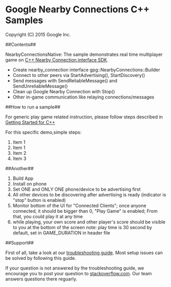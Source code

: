 Google Nearby Connections C++ Samples
============================================================================
Copyright (C) 2015 Google Inc.

##Contents##

NearbyConnectionsNative: The sample demonstrates real time
multiplayer game on [C++ Nearby Connection interface SDK](https://developers.google.com/games/services/cpp/nearby).
* Create nearby_connection interface gpg::NearbyConnections::Builder
* Connect to other peers via StartAdvertising(), StartDiscovery()
* Send messages with SendReliableMessage() and SendUnreliableMessage()
* Clean up Google Nearby Connection with Stop()
* Other in-game communication like relaying connections/messages

##How to run a sample##

For generic play game related instruction, please follow steps described in [Getting Started for C++](https://developers.google.com/games/services/cpp/GettingStartedNativeClient)

For this specific demo,simple steps:
1. Item 1
1. Item 1
2. Item 2
3. Item 3

##Another##
1. Build App
2. Install on phone
3. Set ONE and ONLY ONE phone/device to be advertising first
4. All other devices to be discovering after advertising is ready (indicator is "stop" button is enabled)
5. Monitor bottom of the UI for "Connected Clients"; once anyone connected, it should be bigger than 0, "Play Game" is enabled; From that, you could play it at any time
6. while playing, your own score and other player's score should be visible to you at the bottom of the screen
       note: play time is 30 second by default, set in GAME_DURATION in header file

##Support##

First of all, take a look at our [troubleshooting guide](https://developers.google.com/games/services/android/troubleshooting). Most setup issues can be solved by following this guide.

If your question is not answered by the troubleshooting guide, we encourage
you to post your question to [stackoverflow.com](stackoverflow.com). Our
team answers questions there reguarly.
